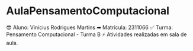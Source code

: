 # AulaPensamentoComputacional

😎 Aluno: Vinícius Rodrigues Martins 
➡ Matrícula: 2311066
✅ Turma: Pensamento Computacional - Turma B
⚡ Atividades realizadas em sala de aula.
